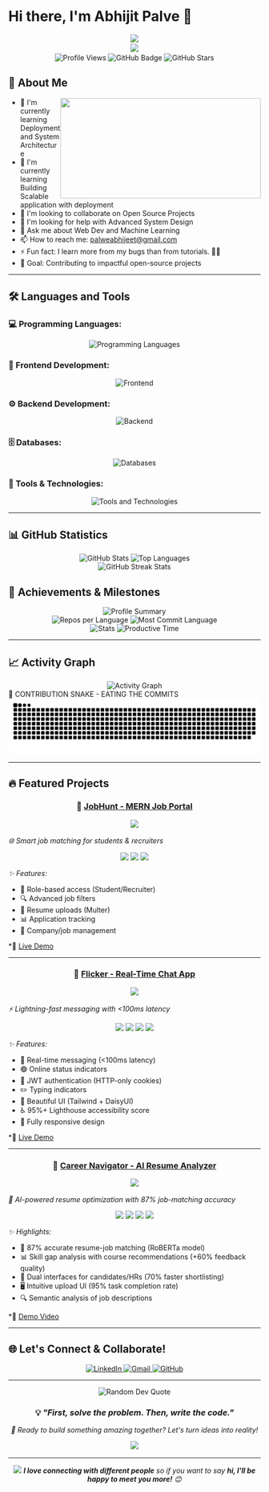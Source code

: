 # Hi there, I'm Abhijit Palve 👋

<div align="center">
  <img src="https://capsule-render.vercel.app/api?type=rect&color=0:0f2027,50:203a43,100:2c5364&height=140&section=header&text=Welcome%20to%20my%20Profile!&fontSize=40&fontColor=ffffff&animation=twinkling" />
</div>

<div align="center">
  <img src="https://readme-typing-svg.herokuapp.com?lines=💻+Full+Stack+Developer;🤖+ML+Enthusiast;🧠+Problem+Solver;🚀+Always+Learning+New+Things!&font=Fira+Code&center=true&width=500&height=50&color=f75c7e&vCenter=true&size=22" />
</div>

<div align="center">
  <img src="https://komarev.com/ghpvc/?username=AbhijitPalve1506&label=Profile%20views&color=brightgreen&style=for-the-badge" alt="Profile Views" />
  <img src="https://img.shields.io/github/followers/AbhijitPalve1506?label=Followers&style=for-the-badge&color=blue&logo=github" alt="GitHub Badge">
  <img src="https://img.shields.io/github/stars/AbhijitPalve1506?label=Stars&style=for-the-badge&color=yellow&logo=github" alt="GitHub Stars">
</div>

## 🚀 About Me

  <img align="right" src="https://media.giphy.com/media/dWesBcTLavkZuG35MI/giphy.gif" width="400" height="200"/>

- 🔭 I'm currently learning Deployment and System Architecture
- 🌱 I'm currently learning Building Scalable application with deployment
- 👯 I'm looking to collaborate on Open Source Projects
- 🤔 I'm looking for help with Advanced System Design
- 💬 Ask me about Web Dev and Machine Learning
- 📫 How to reach me: palweabhijeet@gmail.com
- ⚡ Fun fact: I learn more from my bugs than from tutorials. 🧠💥
- 🎯 Goal: Contributing to impactful open-source projects

---

## 🛠️ Languages and Tools


  
### 💻 Programming Languages:
<!-- Programming Languages -->
<div align="center">
  <img src="https://skillicons.dev/icons?i=java,python,js&theme=dark" alt="Programming Languages" />
</div>

<!-- Frontend Development -->
### 🎨 Frontend Development:
<div align="center"> <img src="https://skillicons.dev/icons?i=html,css,react,tailwind,bootstrap&theme=dark" alt="Frontend" /> </div>

<!-- Backend Development -->
### ⚙ Backend Development:
<div align="center"> <img src="https://skillicons.dev/icons?i=nodejs,express,flask&theme=dark" alt="Backend" /> </div>

<!-- Databases -->
### 🗄 Databases:
<div align="center"> <img src="https://skillicons.dev/icons?i=mysql,postgresql,mongodb&theme=dark" alt="Databases" /> </div>

<!-- Tools & Technologies -->
### 🔧 Tools & Technologies:
<div align="center"> <img src="https://skillicons.dev/icons?i=git,aws,vscode&theme=dark" alt="Tools and Technologies" /> </div>

---

## 📊 GitHub Statistics

<div align="center">
  <img src="https://github-readme-stats.vercel.app/api?username=AbhijitPalve1506&show_icons=true&theme=radical&hide_border=true&count_private=true" alt="GitHub Stats" height="165">
  <img src="https://github-readme-stats.vercel.app/api/top-langs/?username=AbhijitPalve1506&layout=compact&theme=radical&hide_border=true" alt="Top Languages" height="165">
</div>

<div align="center">
  <img src="https://github-readme-streak-stats.herokuapp.com/?user=AbhijitPalve1506&theme=radical&hide_border=true" alt="GitHub Streak Stats">
</div>

## 🏅 Achievements & Milestones

<div align="center">
  <img src="https://github-profile-summary-cards.vercel.app/api/cards/profile-details?username=AbhijitPalve1506&theme=radical" alt="Profile Summary"/>
</div>

<div align="center">
  <img src="https://github-profile-summary-cards.vercel.app/api/cards/repos-per-language?username=AbhijitPalve1506&theme=radical" alt="Repos per Language"/>
  <img src="https://github-profile-summary-cards.vercel.app/api/cards/most-commit-language?username=AbhijitPalve1506&theme=radical" alt="Most Commit Language"/>
</div>

<div align="center">
  <img src="https://github-profile-summary-cards.vercel.app/api/cards/stats?username=AbhijitPalve1506&theme=radical" alt="Stats"/>
  <img src="https://github-profile-summary-cards.vercel.app/api/cards/productive-time?username=AbhijitPalve1506&theme=radical&utcOffset=5.5" alt="Productive Time"/>
</div>

---

## 📈 Activity Graph

<div align="center">
  <img src="https://github-readme-activity-graph.vercel.app/graph?username=AbhijitPalve1506&theme=react-dark&hide_border=true" alt="Activity Graph">
</div>
🐍 CONTRIBUTION SNAKE - EATING THE COMMITS
<div align="center">
  <img src="https://raw.githubusercontent.com/platane/snk/output/github-contribution-grid-snake-dark.svg" alt="Snake Animation" />
</div>

---

## 🔥 Featured Projects
<div align="center">

### 💼 [JobHunt - MERN Job Portal](https://github.com/AbhijitPalve1506/JobHunt)

<img src="https://github-readme-stats.vercel.app/api/pin/?username=AbhijitPalve1506&repo=JobHunt&theme=radical&hide_border=true&bg_color=0d1117" />

</div>

*🌐 Smart job matching for students & recruiters*

<div align="center">
  <img src="https://img.shields.io/badge/React-20232A?style=for-the-badge&logo=react&logoColor=61DAFB"/>
  <img src="https://img.shields.io/badge/Node.js-43853D?style=for-the-badge&logo=node.js&logoColor=white"/>
  <img src="https://img.shields.io/badge/MongoDB-4EA94B?style=for-the-badge&logo=mongodb&logoColor=white"/>
</div>

*✨ Features:*
- 👥 Role-based access (Student/Recruiter)
- 🔍 Advanced job filters
- 📄 Resume uploads (Multer)
- 📊 Application tracking
- 🏢 Company/job management

*🚀 [Live Demo](https://jobhunt-site-ckc5.onrender.com/)

---

<div align="center">

### 💬 [Flicker - Real-Time Chat App](https://github.com/AbhijitPalve1506/Flicker)

<img src="https://github-readme-stats.vercel.app/api/pin/?username=AbhijitPalve1506&repo=Flicker&theme=radical&hide_border=true&bg_color=0d1117" />

</div>

*⚡ Lightning-fast messaging with <100ms latency*

<div align="center">
  <img src="https://img.shields.io/badge/React-20232A?style=for-the-badge&logo=react&logoColor=61DAFB"/>
  <img src="https://img.shields.io/badge/Node.js-43853D?style=for-the-badge&logo=node.js&logoColor=white"/>
  <img src="https://img.shields.io/badge/Socket.io-010101?style=for-the-badge&logo=socket.io&logoColor=white"/>
  <img src="https://img.shields.io/badge/Tailwind_CSS-38B2AC?style=for-the-badge&logo=tailwind-css&logoColor=white"/>
</div>

*✨ Features:*
- 💌 Real-time messaging (<100ms latency)
- 🟢 Online status indicators
- 🔐 JWT authentication (HTTP-only cookies)
- ✏️ Typing indicators
- 🎨 Beautiful UI (Tailwind + DaisyUI)
- ♿ 95%+ Lighthouse accessibility score
- 📱 Fully responsive design

*🚀 [Live Demo](https://flicker-frontend-vvq9.onrender.com/)

---

<div align="center">

### 📄 [Career Navigator - AI Resume Analyzer](https://github.com/AbhijitPalve1506/ResumeForge)

<img src="https://github-readme-stats.vercel.app/api/pin/?username=AbhijitPalve1506&repo=ResumeForge&theme=radical&hide_border=true&bg_color=0d1117" />

</div>

*🤖 AI-powered resume optimization with 87% job-matching accuracy*

<div align="center">
  <img src="https://img.shields.io/badge/Python-3776AB?style=for-the-badge&logo=python&logoColor=white"/>
  <img src="https://img.shields.io/badge/Flask-000000?style=for-the-badge&logo=flask&logoColor=white"/>
  <img src="https://img.shields.io/badge/RoBERTa-FF6F00?style=for-the-badge&logo=huggingface&logoColor=white"/>
  <img src="https://img.shields.io/badge/JavaScript-F7DF1E?style=for-the-badge&logo=javascript&logoColor=black"/>
</div>

*✨ Highlights:*
- 🎯 87% accurate resume-job matching (RoBERTa model)
- 📊 Skill gap analysis with course recommendations (+60% feedback quality)
- 👥 Dual interfaces for candidates/HRs (70% faster shortlisting)
- 🖥 Intuitive upload UI (95% task completion rate)
- 🔍 Semantic analysis of job descriptions

*🚀 [Demo Video](https://drive.google.com/drive/u/0/folders/1DbKzzNTcnXc6PP_M1H0BBc6pDd2Xjmcg)

</div>

---

## 🌐 Let's Connect & Collaborate!

<div align="center">
  <a href="https://www.linkedin.com/in/abhijit-palve-36a107319/" target="_blank">
    <img src="https://img.shields.io/badge/LinkedIn-0077B5?style=for-the-badge&logo=linkedin&logoColor=white&animation=pulse" alt="LinkedIn"/>
  </a>
  <a href="mailto:palweabhijeet@gmail.com" target="_blank">
    <img src="https://img.shields.io/badge/Gmail-D14836?style=for-the-badge&logo=gmail&logoColor=white" alt="Gmail"/>
  </a>
  <a href="https://github.com/AbhijitPalve1506" target="_blank">
    <img src="https://img.shields.io/badge/GitHub-100000?style=for-the-badge&logo=github&logoColor=white" alt="GitHub"/>
  </a>
</div>

---

<div align="center">
  <img src="https://quotes-github-readme.vercel.app/api?type=horizontal&theme=radical" alt="Random Dev Quote"/>
</div>

<div align="center">

<div align="center">
  
### 💡 *"First, solve the problem. Then, write the code."*  

*🚀 Ready to build something amazing together? Let's turn ideas into reality!*

</div>

<div align="center">
  <img src="https://capsule-render.vercel.app/api?type=waving&color=gradient&customColorList=6,11,20&height=120&section=footer&animation=twinkling"/>
</div>

---

<div align="center">
  <img src="https://media.giphy.com/media/LnQjpWaON8nhr21vNW/giphy.gif" width="60"> <em><b>I love connecting with different people</b> so if you want to say <b>hi, I'll be happy to meet you more!</b> 😊</em>
</div>
